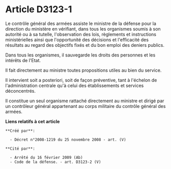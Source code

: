 # Article D3123-1

Le contrôle général des armées assiste le ministre de la défense pour la direction du ministère en vérifiant, dans tous les
organismes soumis à son autorité ou à sa tutelle, l'observation des lois, règlements et instructions ministérielles ainsi que
l'opportunité des décisions et l'efficacité des résultats au regard des objectifs fixés et du bon emploi des deniers publics.

Dans tous les organismes, il sauvegarde les droits des personnes et les intérêts de l'Etat.

Il fait directement au ministre toutes propositions utiles au bien du service.

Il intervient soit a posteriori, soit de façon préventive, tant à l'échelon de l'administration centrale qu'à celui des
établissements et services déconcentrés.

Il constitue un seul organisme rattaché directement au ministre et dirigé par un contrôleur général appartenant au corps
militaire du contrôle général des armées.

**Liens relatifs à cet article**

	**Créé par**:

	  - Décret n°2008-1219 du 25 novembre 2008 - art. (V)

	**Cité par**:

	  - Arrêté du 16 février 2009 (Ab)
	  - Code de la défense. - art. D3123-2 (V)
